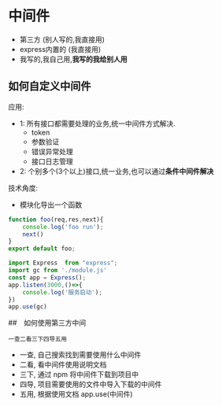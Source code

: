 # 中间件

- 第三方  (别人写的,我直接用)
- express内置的 (我直接用)
- 我写的,我自己用,**我写的我给别人用**

## 如何自定义中间件
应用:
- 1: 所有接口都需要处理的业务,统一中间件方式解决.  
   - token
   - 参数验证
   - 错误异常处理
   - 接口日志管理
- 2: 个别多个(3个以上)接口,统一业务,也可以通过**条件中间件解决**

技术角度:
- 模块化导出一个函数

~~~js
function foo(req,res,next){
    console.log('foo run');
    next()
}
export default foo;

~~~
~~~js
import Express  from "express";
import gc from './module.js'
const app = Express();
app.listen(3000,()=>{
    console.log('服务启动');
})
app.use(gc)
~~~


##　如何使用第三方中间

~~~
一查二看三下四导五用
~~~
- 一查, 自己搜索找到需要使用什么中间件
- 二看, 看中间件使用说明文档
-  三下, 通过 npm 将中间件下载到项目中
-  四导, 项目需要使用的文件中导入下载的中间件
-  五用, 根据使用文档 app.use(中间件) 